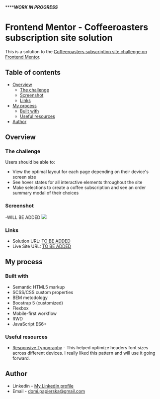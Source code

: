   ***********WORK IN PROGRESS*******


# Frontend Mentor - Coffeeroasters subscription site solution

This is a solution to the [Coffeeroasters subscription site challenge on Frontend Mentor](https://www.frontendmentor.io/challenges/coffeeroasters-subscription-site-5Fc26HVY6).

## Table of contents

- [Overview](#overview)
  - [The challenge](#the-challenge)
  - [Screenshot](#screenshot)
  - [Links](#links)
- [My process](#my-process)
  - [Built with](#built-with)
  - [Useful resources](#useful-resources)
- [Author](#author)


## Overview

### The challenge

Users should be able to:

- View the optimal layout for each page depending on their device's screen size
- See hover states for all interactive elements throughout the site
- Make selections to create a coffee subscription and see an order summary modal of their choices

### Screenshot
 -WILL BE ADDED
![](./screenshot.jpg)



### Links

- Solution URL: [TO BE ADDED](https://your-solution-url.com)
- Live Site URL: [TO BE ADDED](https://your-live-site-url.com)

## My process

### Built with

- Semantic HTML5 markup
- SCSS/CSS custom properties
- BEM metodology
- Boostrap 5 (customized)
- Flexbox
- Mobile-first workflow
- RWD
- JavaScript ES6+


### Useful resources

- [Responsive Typography](https://www.youtube.com/watch?v=VQraviuwbzU) - This helped optimize headers font sizes across different devices. I really liked this pattern and will use it going forward.



## Author
- Linkedin - [My LinkedIn profile](https://www.linkedin.com/in/dominika-papierska-1ba09311a/)
- Email - domi.papierska@gmail.com


